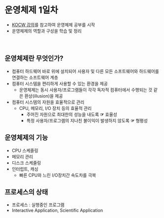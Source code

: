# 운영체제 1일차

* [KOCW 강의](http://www.kocw.net/home/m/search/kemView.do?kemId=1226304)를 참고하여 운영체제 공부를 시작
* 운영체제의 역할과 구성을 학습 및 정리

　

## 운영체제란 무엇인가?

*  컴퓨터 하드웨어 바로 위에 설치되어 사용자 및 다른 모든 소프트웨어와 하드웨어를 연결하는 소프트웨어 계층
* 컴퓨터 시스템을 편리하게 사용할 수 있는 환경을 제공
  * 운영체제는 동시 사용자/프로그램들이 각각 독자적 컴퓨터에서 수행되는 것 같은 환상(illusion)을 제공
* 컴퓨터 시스템의 자원을 효율적으로 관리
  * CPU, 메모리, I/O 장치 등의 효율적 관리
    * 주어진 자원으로 최대한의 성능을 내도록 **☞** 효율성
    * 특정 사용자/프로그램의 지나친 불이익이 발생하지 않도록 **☞** 형평성



## 운영체제의 기능

* CPU 스케줄링
* 메모리 관리
* 디스크 스케줄링
* 인터럽트, 캐싱
  * 빠른 CPU와 느린 I/O장치간 속도차를 극복



## 프로세스의 상태

* 프로세스 : 실행중인 프로그램
* Interactive Application, Scientific Application